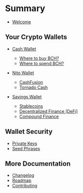 # Summary

* [Welcome](README.md)

## Your Crypto Wallets

* [Cash Wallet]()
    * [Where to buy BCH?]()
    * [Where to spend BCH?]()

* [Nito Wallet](nito-wallet.md)
    * [CashFusion]()
    * [Tornado Cash]()

* [Savings Wallet](savings-wallet.md)
    * [Stablecoins]()
    * [Decentralized Finance (DeFi)]()
    * [Compound Finance]()

## Wallet Security

* [Private Keys]()
* [Seed Phrases]()

## More Documentation

* [Changelog](CHANGELOG.md)
* [Roadmap](ROADMAP.md)
* [Contributing](CONTRIBUTING.md)
